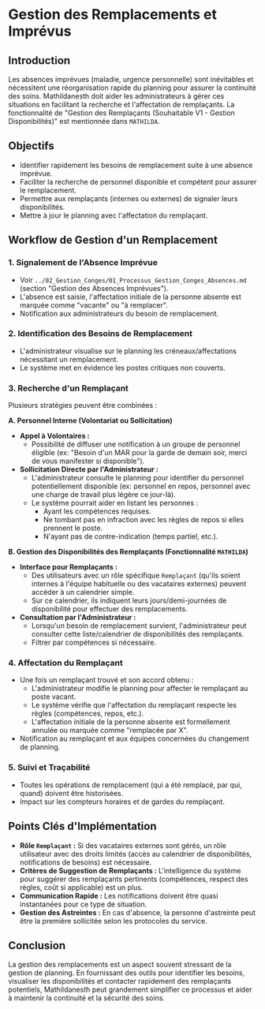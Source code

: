 # Gestion des Remplacements et Imprévus

## Introduction

Les absences imprévues (maladie, urgence personnelle) sont inévitables et nécessitent une réorganisation rapide du planning pour assurer la continuité des soins. Mathildanesth doit aider les administrateurs à gérer ces situations en facilitant la recherche et l'affectation de remplaçants.
La fonctionnalité de "Gestion des Remplaçants (Souhaitable V1 - Gestion Disponibilités)" est mentionnée dans `MATHILDA`.

## Objectifs

- Identifier rapidement les besoins de remplacement suite à une absence imprévue.
- Faciliter la recherche de personnel disponible et compétent pour assurer le remplacement.
- Permettre aux remplaçants (internes ou externes) de signaler leurs disponibilités.
- Mettre à jour le planning avec l'affectation du remplaçant.

## Workflow de Gestion d'un Remplacement

### 1. Signalement de l'Absence Imprévue

- Voir `../02_Gestion_Conges/01_Processus_Gestion_Conges_Absences.md` (section "Gestion des Absences Imprévues").
- L'absence est saisie, l'affectation initiale de la personne absente est marquée comme "vacante" ou "à remplacer".
- Notification aux administrateurs du besoin de remplacement.

### 2. Identification des Besoins de Remplacement

- L'administrateur visualise sur le planning les créneaux/affectations nécessitant un remplacement.
- Le système met en évidence les postes critiques non couverts.

### 3. Recherche d'un Remplaçant

Plusieurs stratégies peuvent être combinées :

**A. Personnel Interne (Volontariat ou Sollicitation)**

- **Appel à Volontaires :**
  - Possibilité de diffuser une notification à un groupe de personnel éligible (ex: "Besoin d'un MAR pour la garde de demain soir, merci de vous manifester si disponible").
- **Sollicitation Directe par l'Administrateur :**
  - L'administrateur consulte le planning pour identifier du personnel potentiellement disponible (ex: personnel en repos, personnel avec une charge de travail plus légère ce jour-là).
  - Le système pourrait aider en listant les personnes :
    - Ayant les compétences requises.
    - Ne tombant pas en infraction avec les règles de repos si elles prennent le poste.
    - N'ayant pas de contre-indication (temps partiel, etc.).

**B. Gestion des Disponibilités des Remplaçants (Fonctionnalité `MATHILDA`)**

- **Interface pour Remplaçants :**
  - Des utilisateurs avec un rôle spécifique `Remplaçant` (qu'ils soient internes à l'équipe habituelle ou des vacataires externes) peuvent accéder à un calendrier simple.
  - Sur ce calendrier, ils indiquent leurs jours/demi-journées de disponibilité pour effectuer des remplacements.
- **Consultation par l'Administrateur :**
  - Lorsqu'un besoin de remplacement survient, l'administrateur peut consulter cette liste/calendrier de disponibilités des remplaçants.
  - Filtrer par compétences si nécessaire.

### 4. Affectation du Remplaçant

- Une fois un remplaçant trouvé et son accord obtenu :
  - L'administrateur modifie le planning pour affecter le remplaçant au poste vacant.
  - Le système vérifie que l'affectation du remplaçant respecte les règles (compétences, repos, etc.).
  - L'affectation initiale de la personne absente est formellement annulée ou marquée comme "remplacée par X".
- Notification au remplaçant et aux équipes concernées du changement de planning.

### 5. Suivi et Traçabilité

- Toutes les opérations de remplacement (qui a été remplacé, par qui, quand) doivent être historisées.
- Impact sur les compteurs horaires et de gardes du remplaçant.

## Points Clés d'Implémentation

- **Rôle `Remplaçant` :** Si des vacataires externes sont gérés, un rôle utilisateur avec des droits limités (accès au calendrier de disponibilités, notifications de besoins) est nécessaire.
- **Critères de Suggestion de Remplaçants :** L'intelligence du système pour suggérer des remplaçants pertinents (compétences, respect des règles, coût si applicable) est un plus.
- **Communication Rapide :** Les notifications doivent être quasi instantanées pour ce type de situation.
- **Gestion des Astreintes :** En cas d'absence, la personne d'astreinte peut être la première sollicitée selon les protocoles du service.

## Conclusion

La gestion des remplacements est un aspect souvent stressant de la gestion de planning. En fournissant des outils pour identifier les besoins, visualiser les disponibilités et contacter rapidement des remplaçants potentiels, Mathildanesth peut grandement simplifier ce processus et aider à maintenir la continuité et la sécurité des soins.
